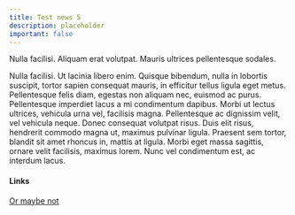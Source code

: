 ```yaml
---
title: Test news 5
description: placeholder
important: false
---
```

Nulla facilisi. Aliquam erat volutpat. Mauris ultrices pellentesque sodales. 
<!--more-->
Nulla facilisi. Ut lacinia libero enim. Quisque bibendum, nulla in lobortis suscipit, tortor sapien consequat mauris, in efficitur tellus ligula eget metus. Pellentesque felis diam, egestas non aliquam nec, euismod ac purus. Pellentesque imperdiet lacus a mi condimentum dapibus. Morbi ut lectus ultrices, vehicula urna vel, facilisis magna. Pellentesque ac dignissim velit, vel vehicula neque. Donec consequat volutpat risus. Duis elit risus, hendrerit commodo magna ut, maximus pulvinar ligula. Praesent sem tortor, blandit sit amet rhoncus in, mattis at ligula. Morbi eget massa sagittis, ornare velit facilisis, maximus lorem. Nunc vel condimentum est, ac interdum lacus. 
#### Links 
[Or maybe not](https://nekooftheabyss.xyz)